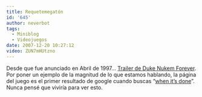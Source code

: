 ```yaml
---
title: Requetemegatón
id: '645'
author: neverbot
tags:
  - Miniblog
  - Videojuegos
date: 2007-12-20 10:27:12
video: ZUN7mHUtzno
---
```


Desde que fue anunciado en Abril de 1997… [Trailer de Duke Nukem Forever](http://www.youtube.com/watch?v=ZUN7mHUtzno). Por poner un ejemplo de la magnitud de lo que estamos hablando, la página del juego es el primer resultado de google cuando buscas “[when it’s done](http://www.google.es/search?q=when+it's+done)”. Nunca pensé que viviría para ver esto.